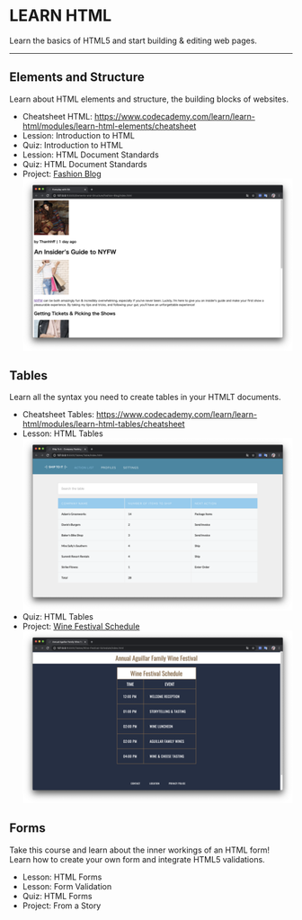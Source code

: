 # LEARN HTML
Learn the basics of HTML5 and start building & editing web pages.

---

## Elements and Structure
Learn about HTML elements and structure, the building blocks of websites.

- Cheatsheet HTML: https://www.codecademy.com/learn/learn-html/modules/learn-html-elements/cheatsheet
- Lession: Introduction to HTML
- Quiz: Introduction to HTML
- Lession: HTML Document Standards
- Quiz: HTML Document Standards
- Project: [Fashion Blog](https://github.com/thanhhff/Learn-HTML/tree/master/Elements-and-Structure/Fashion-Blog)
![](./Images/fashion-blog.png)

## Tables
Learn all the syntax you need to create tables in your HTMLT documents.

- Cheatsheet Tables: https://www.codecademy.com/learn/learn-html/modules/learn-html-tables/cheatsheet
- Lesson: HTML Tables
![](./Images/ship-to-it.png)
- Quiz: HTML Tables
- Project: [Wine Festival Schedule](https://github.com/thanhhff/Learn-HTML/tree/master/Tables/Wine-Festival-Schedule)
![](./Images/wine-festival.png)

## Forms 
Take this course and learn about the inner workings of an HTML form! Learn how to create your own form and integrate HTML5 validations.
- Lesson: HTML Forms
- Lesson: Form Validation
- Quiz: HTML Forms
- Project: From a Story
